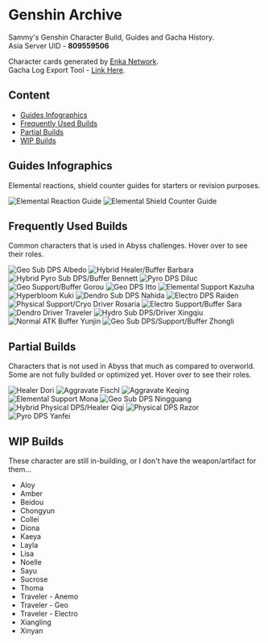 # Genshin Archive
<p>
Sammy's Genshin Character Build, Guides and Gacha History.<br>
Asia Server UID - <strong>809559506</strong><br>
</p>

Character cards generated by [Enka Network](https://enka.network "Enka Network").<br>
Gacha Log Export Tool - [Link Here](https://github.com/smeraldoflower/genshin-gacha-export "Genshin Gacha Export").

## Content
- [Guides Infographics](#guides-infographics)
- [Frequently Used Builds](#frequently-used-builds)
- [Partial Builds](#partial-builds)
- [WIP Builds](#wip-builds)

## Guides Infographics
<p>Elemental reactions, shield counter guides for starters or revision purposes.</p>

![Elemental Reaction Guide](/guides/Genshin_Reaction_Infograhpics_Sammy_01.png "Elemental Reaction Guide")
![Elemental Shield Counter Guide](/guides/Genshin_Reaction_Infograhpics_Sammy_02.png "Elemental Shield Counter Guide")

## Frequently Used Builds
<p>Common characters that is used in Abyss challenges. Hover over to see their roles.</p>

![Geo Sub DPS Albedo](/builds/albedo.png "Geo Sub DPS Albedo")
![Hybrid Healer/Buffer Barbara](/builds/barbara.png "Hybrid Healer/Buffer Barbara")
![Hybrid Pyro Sub DPS/Buffer Bennett](/builds/bennett.png "Hybrid Pyro Sub DPS/Buffer Bennett")
![Pyro DPS Diluc](/builds/diluc.png "Pyro DPS Diluc")
![Geo Support/Buffer Gorou](/builds/gorou.png "Geo Support/Buffer Gorou")
![Geo DPS Itto](/builds/itto.png "Geo DPS Itto")
![Elemental Support Kazuha](/builds/kazuha.png "Elemental Support Kazuha")
![Hyperbloom Kuki](/builds/kuki.png "Hyperbloom Kuki")
![Dendro Sub DPS Nahida](/builds/nahida.png "Dendro Sub DPS Nahida")
![Electro DPS Raiden](/builds/raiden.png "Electro DPS Raiden")
![Physical Support/Cryo Driver Rosaria](/builds/rosaria.png "Physical Support/Cryo Driver Rosaria")
![Electro Support/Buffer Sara](/builds/sara.png "Electro Support/Buffer Sara")
![Dendro Driver Traveler](/builds/traveler-dendro.png "Dendro Driver Traveler")
![Hydro Sub DPS/Driver Xingqiu](/builds/xingqiu.png "Hydro Sub DPS/Driver Xingqiu")
![Normal ATK Buffer Yunjin](/builds/yunjin.png "Normal ATK Buffer Yunjin")
![Geo Sub DPS/Support/Buffer Zhongli](/builds/zhongli.png "Geo Sub DPS/Support/Buffer Zhongli")

## Partial Builds
<p>Characters that is not used in Abyss that much as compared to overworld. Some are not fully builded or optimized yet. Hover over to see their roles.</p>

![Healer Dori](/builds/dori.png "Healer Dori")
![Aggravate Fischl](/builds/fischl.png "Aggravate Fischl")
![Aggravate Keqing](/builds/keqing.png "Aggravate Keqing")
![Elemental Support Mona](/builds/mona.png "Elemental Support Mona")
![Geo Sub DPS Ningguang](/builds/ningguang.png "Geo Sub DPS Ningguang")
![Hybrid Physical DPS/Healer Qiqi](/builds/qiqi.png "Hybrid Physical DPS/Healer Qiqi")
![Physical DPS Razor](/builds/razor.png "Physical DPS Razor")
![Pyro DPS Yanfei](/builds/yanfei.png "Pyro DPS Yanfei")

## WIP Builds
<p>These character are still in-building, or I don't have the weapon/artifact for them...</p>
<ul>
  <li>Aloy</li>
  <li>Amber</li>
  <li>Beidou</li>
  <li>Chongyun</li>
  <li>Collei</li>
  <li>Diona</li>
  <li>Kaeya</li>
  <li>Layla</li>
  <li>Lisa</li>
  <li>Noelle</li>
  <li>Sayu</li>
  <li>Sucrose</li>
  <li>Thoma</li>
  <li>Traveler - Anemo</li>
  <li>Traveler - Geo</li>
  <li>Traveler - Electro</li>
  <li>Xiangling</li>
  <li>Xinyan</li> 
</ul>

